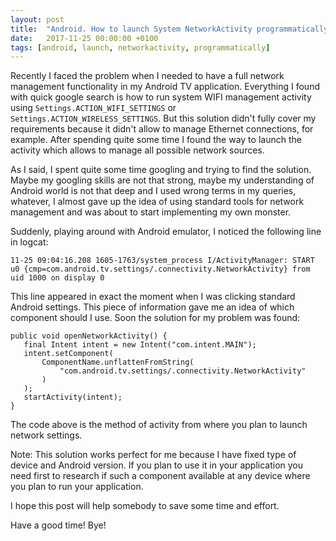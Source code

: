 ```yaml
---
layout: post
title:  "Android. How to launch System NetworkActivity programmatically."
date:   2017-11-25 00:00:00 +0100
tags: [android, launch, networkactivity, programmatically]
---
```

Recently I faced the problem when I needed to have a full network management functionality
in my Android TV application. Everything I found with quick google search is how to run
system WIFI management activity using ```Settings.ACTION_WIFI_SETTINGS``` or
```Settings.ACTION_WIRELESS_SETTINGS```. But this solution didn't fully cover my requirements
 because it didn't allow to manage Ethernet connections, for example. After spending quite
 some time I found the way to launch the activity which allows to manage all possible network
 sources.


As I said, I spent quite some time googling and trying to find the solution. Maybe my googling
 skills are not that strong, maybe my understanding of Android world is not that deep and I
 used wrong terms in my queries, whatever, I almost gave up the idea of using standard tools for
 network management and was about to start implementing my own monster.

 Suddenly, playing around with Android emulator, I noticed the following line in logcat:

 ```
 11-25 09:04:16.208 1605-1763/system_process I/ActivityManager: START u0 {cmp=com.android.tv.settings/.connectivity.NetworkActivity} from uid 1000 on display 0
 ```

 This line appeared in exact the moment when I was clicking standard Android settings. This piece of
 information gave me an idea of which component should I use. Soon the solution for my problem was found:

 ```
 public void openNetworkActivity() {
    final Intent intent = new Intent("com.intent.MAIN");
    intent.setComponent(
        ComponentName.unflattenFromString(
            "com.android.tv.settings/.connectivity.NetworkActivity"
        )
    );
    startActivity(intent);
 }
 ```

 The code above is the method of activity from where you plan to launch network settings.

 Note: This solution works perfect for me because I have fixed type of device and Android
 version. If you plan to use it in your application you need first to research if such a
 component available at any device where you plan to run your application.

 I hope this post will help somebody to save some time and effort.

 Have a good time! Bye!

